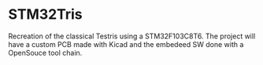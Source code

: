 # STM32Tris

Recreation of the classical Testris using a STM32F103C8T6.
The project will have a custom PCB made with Kicad and the embedeed SW done with a OpenSouce tool chain.
